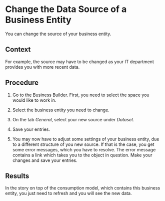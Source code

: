 <!-- loiodb16336fa01847568c502660ed031ad5 -->

# Change the Data Source of a Business Entity

You can change the source of your business entity.



## Context

For example, the source may have to be changed as your IT department provides you with more recent data.



## Procedure

1.  Go to the Business Builder. First, you need to select the space you would like to work in.

2.  Select the business entity you need to change.

3.  On the tab *General*, select your new source under *Dataset*.

4.  Save your entries.

5.  You may now have to adjust some settings of your business entity, due to a different structure of you new source. If that is the case, you get some error messages, which you have to resolve. The error message contains a link which takes you to the object in question. Make your changes and save your entries.




<a name="loiodb16336fa01847568c502660ed031ad5__result_jrn_hjl_dmb"/>

## Results

In the story on top of the consumption model, which contains this business entity, you just need to refresh and you will see the new data.


